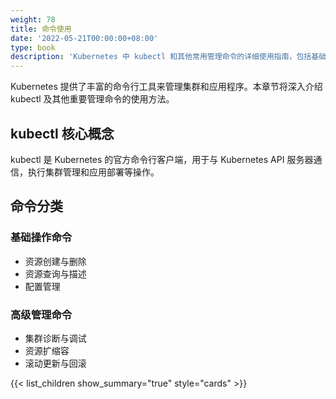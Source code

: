 ```yaml
---
weight: 78
title: 命令使用
date: '2022-05-21T00:00:00+08:00'
type: book
description: 'Kubernetes 中 kubectl 和其他常用管理命令的详细使用指南，包括基础操作、高级技巧和最佳实践。'
---
```


Kubernetes 提供了丰富的命令行工具来管理集群和应用程序。本章节将深入介绍 kubectl 及其他重要管理命令的使用方法。

## kubectl 核心概念

kubectl 是 Kubernetes 的官方命令行客户端，用于与 Kubernetes API 服务器通信，执行集群管理和应用部署等操作。

## 命令分类

### 基础操作命令

- 资源创建与删除
- 资源查询与描述
- 配置管理

### 高级管理命令

- 集群诊断与调试
- 资源扩缩容
- 滚动更新与回滚

{{< list_children show_summary="true" style="cards" >}}
